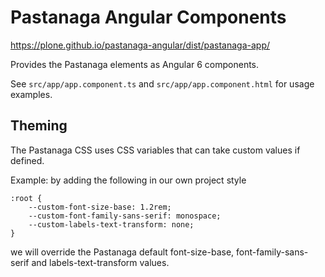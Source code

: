 # Pastanaga Angular Components

https://plone.github.io/pastanaga-angular/dist/pastanaga-app/

Provides the Pastanaga elements as Angular 6 components.

See `src/app/app.component.ts` and `src/app/app.component.html` for usage examples.

## Theming

The Pastanaga CSS uses CSS variables that can take custom values if defined.

Example: by adding the following in our own project style

```
:root {
    --custom-font-size-base: 1.2rem;
    --custom-font-family-sans-serif: monospace;
    --custom-labels-text-transform: none;
}
```

we will override the Pastanaga default font-size-base, font-family-sans-serif and labels-text-transform values.
